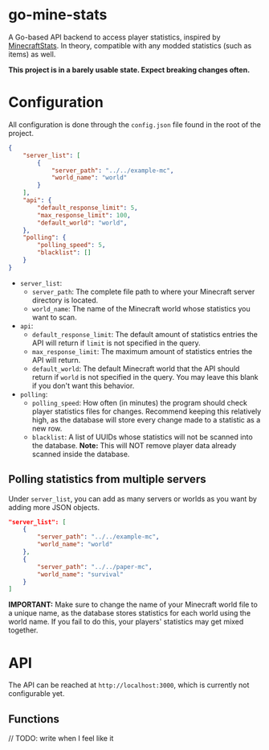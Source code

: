 # go-mine-stats
A Go-based API backend to access player statistics, inspired by [MinecraftStats](https://github.com/pdinklag/MinecraftStats). In theory, compatible with any modded statistics (such as items) as well.

**This project is in a barely usable state. Expect breaking changes often.**

# Configuration
All configuration is done through the `config.json` file found in the root of the project.

```json
{
    "server_list": [
        {
            "server_path": "../../example-mc",
            "world_name": "world"
        }
    ],
    "api": {
        "default_response_limit": 5,
        "max_response_limit": 100,
        "default_world": "world",
    },
    "polling": {
        "polling_speed": 5,
        "blacklist": []
    }
}
```
* `server_list`:
  * `server_path`: The complete file path to where your Minecraft server directory is located.
  * `world_name`: The name of the Minecraft world whose statistics you want to scan.
* `api`:
  * `default_response_limit`: The default amount of statistics entries the API will return if `limit` is not specified in the query.
  * `max_response_limit`: The maximum amount of statistics entries the API will return.
  * `default_world`: The default Minecraft world that the API should return if `world` is not specified in the query. You may leave this blank if you don't want this behavior.
* `polling`:
  * `polling_speed`: How often (in minutes) the program should check player statistics files for changes. Recommend keeping this relatively high, as the database will store every change made to a statistic as a new row.
  * `blacklist`: A list of UUIDs whose statistics will not be scanned into the database. **Note:** This will NOT remove player data already scanned inside the database.

## Polling statistics from multiple servers
Under `server_list`, you can add as many servers or worlds as you want by adding more JSON objects.
```json
"server_list": [
    {
        "server_path": "../../example-mc",
        "world_name": "world"
    },
    {
        "server_path": "../../paper-mc",
        "world_name": "survival"
    }
]
```
**IMPORTANT:** Make sure to change the name of your Minecraft world file to a unique name, as the database stores statistics for each world using the world name. If you fail to do this, your players' statistics may get mixed together.

# API
The API can be reached at `http://localhost:3000`, which is currently not configurable yet.

## Functions
// TODO: write when I feel like it